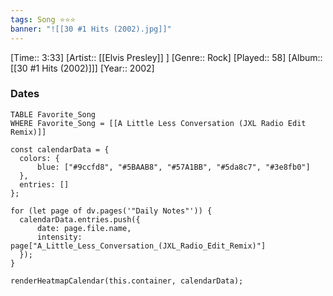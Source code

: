 ```yaml
---
tags: Song ⭐⭐⭐ 
banner: "![[30 #1 Hits (2002).jpg]]"
---
```

[Time:: 3:33]
[Artist:: [[Elvis Presley]] ]
[Genre:: Rock]
[Played:: 58]
[Album:: [[30 #1 Hits (2002)]]]
[Year:: 2002]
### Dates
````dataview
TABLE Favorite_Song
WHERE Favorite_Song = [[A Little Less Conversation (JXL Radio Edit Remix)]]
````

  ```dataviewjs
const calendarData = { 
	colors: { 
		blue: ["#9ccfd8", "#5BAAB8", "#57A1BB", "#5da8c7", "#3e8fb0"] 
	}, 
	entries: [] 
}; 

for (let page of dv.pages('"Daily Notes"')) { 
	calendarData.entries.push({ 
		date: page.file.name, 
		intensity: page["A_Little_Less_Conversation_(JXL_Radio_Edit_Remix)"]
	}); 
} 

renderHeatmapCalendar(this.container, calendarData);
```
